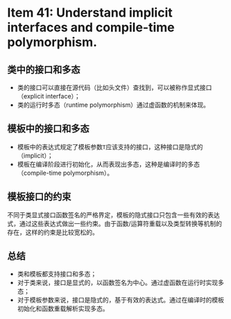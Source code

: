 # Item 41: Understand implicit interfaces and compile-time polymorphism.

## 类中的接口和多态

- 类的接口可以直接在源代码（比如头文件）查找到，可以被称作显式接口（explicit interface）；
- 类的运行时多态（runtime polymorphism）通过虚函数的机制来体现。

## 模板中的接口和多态

- 模板中的表达式规定了模板参数`T`应该支持的接口，这种接口是隐式的（implicit）；
- 模板在编译阶段进行初始化，从而表现出多态，这种是编译时的多态（compile-time polymorphism）。

## 模板接口的约束

不同于类显式接口函数签名的严格界定，模板的隐式接口只包含一些有效的表达式，通过这些表达式做出一些约束。由于函数/运算符重载以及类型转换等机制的存在，这样的约束是比较宽松的。

## 总结

- 类和模板都支持接口和多态；
- 对于类来说，接口是显式的，以函数签名为中心。通过虚函数在运行时实现多态；
- 对于模板参数来说，接口是隐式的，基于有效的表达式。通过在编译时的模板初始化和函数重载解析实现多态。
